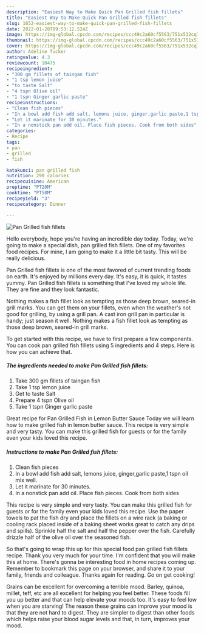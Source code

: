 ```yaml
---
description: "Easiest Way to Make Quick Pan Grilled fish fillets"
title: "Easiest Way to Make Quick Pan Grilled fish fillets"
slug: 1652-easiest-way-to-make-quick-pan-grilled-fish-fillets
date: 2022-01-28T09:53:12.524Z
image: https://img-global.cpcdn.com/recipes/ccc49c2a60cf5563/751x532cq70/pan-grilled-fish-fillets-recipe-main-photo.jpg
thumbnail: https://img-global.cpcdn.com/recipes/ccc49c2a60cf5563/751x532cq70/pan-grilled-fish-fillets-recipe-main-photo.jpg
cover: https://img-global.cpcdn.com/recipes/ccc49c2a60cf5563/751x532cq70/pan-grilled-fish-fillets-recipe-main-photo.jpg
author: Adeline Tucker
ratingvalue: 4.3
reviewcount: 10475
recipeingredient:
- "300 gm fillets of taingan fish"
- "1 tsp lemon juice"
- "to taste Salt"
- "4 tspn Olive oil"
- "1 tspn Ginger garlic paste"
recipeinstructions:
- "Clean fish pieces"
- "In a bowl add fish add salt, lemons juice, ginger,garlic paste,1 tspn oil mix well."
- "Let it marinate for 30 minutes."
- "In a nonstick pan add oil. Place fish pieces. Cook from both sides"
categories:
- Recipe
tags:
- pan
- grilled
- fish

katakunci: pan grilled fish 
nutrition: 290 calories
recipecuisine: American
preptime: "PT20M"
cooktime: "PT58M"
recipeyield: "3"
recipecategory: Dinner

---
```



![Pan Grilled fish fillets](https://img-global.cpcdn.com/recipes/ccc49c2a60cf5563/751x532cq70/pan-grilled-fish-fillets-recipe-main-photo.jpg)

Hello everybody, hope you're having an incredible day today. Today, we're going to make a special dish, pan grilled fish fillets. One of my favorites food recipes. For mine, I am going to make it a little bit tasty. This will be really delicious.

Pan Grilled fish fillets is one of the most favored of current trending foods on earth. It's enjoyed by millions every day. It's easy, it is quick, it tastes yummy. Pan Grilled fish fillets is something that I've loved my whole life. They are fine and they look fantastic.

Nothing makes a fish fillet look as tempting as those deep brown, seared-in grill marks. You can get them on your fillets, even when the weather&#39;s not good for grilling, by using a grill pan. A cast iron grill pan in particular is handy; just season it well. Nothing makes a fish fillet look as tempting as those deep brown, seared-in grill marks.


To get started with this recipe, we have to first prepare a few components. You can cook pan grilled fish fillets using 5 ingredients and 4 steps. Here is how you can achieve that.

<!--inarticleads1-->

##### The ingredients needed to make Pan Grilled fish fillets:

1. Take 300 gm fillets of taingan fish
1. Take 1 tsp lemon juice
1. Get to taste Salt
1. Prepare 4 tspn Olive oil
1. Take 1 tspn Ginger garlic paste


Great recipe for Pan Grilled Fish in Lemon Butter Sauce Today we will learn how to make grilled fish in lemon butter sauce. This recipe is very simple and very tasty. You can make this grilled fish for guests or for the family even your kids loved this recipe. 

<!--inarticleads2-->

##### Instructions to make Pan Grilled fish fillets:

1. Clean fish pieces
1. In a bowl add fish add salt, lemons juice, ginger,garlic paste,1 tspn oil mix well.
1. Let it marinate for 30 minutes.
1. In a nonstick pan add oil. Place fish pieces. Cook from both sides


This recipe is very simple and very tasty. You can make this grilled fish for guests or for the family even your kids loved this recipe. Use the paper towels to pat the fish dry and place the fillets on a wire rack (a baking or cooling rack placed inside of a baking sheet works great to catch any drips and spills). Sprinkle half the salt and half the pepper over the fish. Carefully drizzle half of the olive oil over the seasoned fish. 

So that's going to wrap this up for this special food pan grilled fish fillets recipe. Thank you very much for your time. I'm confident that you will make this at home. There's gonna be interesting food in home recipes coming up. Remember to bookmark this page on your browser, and share it to your family, friends and colleague. Thanks again for reading. Go on get cooking!

Grains can be excellent for overcoming a terrible mood. Barley, quinoa, millet, teff, etc are all excellent for helping you feel better. These foods fill you up better and that can help elevate your moods too. It's easy to feel low when you are starving! The reason these grains can improve your mood is that they are not hard to digest. They are simpler to digest than other foods which helps raise your blood sugar levels and that, in turn, improves your mood.
